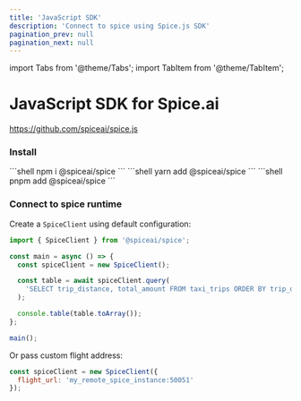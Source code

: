 ```yaml
---
title: 'JavaScript SDK'
description: 'Connect to spice using Spice.js SDK'
pagination_prev: null
pagination_next: null
---
```


import Tabs from '@theme/Tabs';
import TabItem from '@theme/TabItem';

# JavaScript SDK for Spice.ai

https://github.com/spiceai/spice.js

### Install

<Tabs>
  <TabItem value="npm" label="npm" default>
    ```shell
    npm i @spiceai/spice
    ```
  </TabItem>
  <TabItem value="yarn" label="yarn">
    ```shell
    yarn add @spiceai/spice
    ```
  </TabItem>
  <TabItem value="pnpm" label="pnpm">
    ```shell
    pnpm add @spiceai/spice
    ```
  </TabItem>
</Tabs>

### Connect to spice runtime

Create a `SpiceClient` using default configuration:

```js
import { SpiceClient } from '@spiceai/spice';

const main = async () => {
  const spiceClient = new SpiceClient();

  const table = await spiceClient.query(
    'SELECT trip_distance, total_amount FROM taxi_trips ORDER BY trip_distance DESC LIMIT 10;'
  );

  console.table(table.toArray());
};

main();
```

Or pass custom flight address:

```js
const spiceClient = new SpiceClient({
  flight_url: 'my_remote_spice_instance:50051'
});
```
